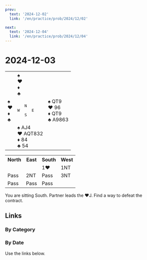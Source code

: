 ```yaml
---
prev:
  text: '2024-12-02'
  link: '/en/practice/prob/2024/12/02'

next:
  text: '2024-12-04'
  link: '/en/practice/prob/2024/12/04'
---
```


# 2024-12-03

<table class="deal">
	<tr>
		<td></td>
		<td>♠ <br>♥ <br>♦ <br>♣ </td>
		<td></td>
	</tr>
	<tr>
		<td>♠ <br>♥ <br>♦ <br>♣ </td>
		<td><pre>   N<br>W     E<br>   S</pre></td>
		<td>♠ QT9<br>♥ 96<br>♦ QT9<br>♣ A9863</td>
	</tr>
	<tr>
		<td></td>
		<td>♠ AJ4<br>♥ AQT832<br>♦ 84<br>♣ 54</td>
		<td></td>
	</tr>
</table>

<table class="auction">
	<tr>
		<th>North</th>
		<th>East</th>
		<th>South</th>
		<th>West</th>
	</tr>
	<tr>
		<td></td>
		<td></td>
		<td>1♥</td>
		<td>1NT</td>
	</tr>
	<tr>
		<td>Pass</td>
		<td>2NT</td>
		<td>Pass</td>
		<td>3NT</td>
	</tr>
	<tr>
		<td>Pass</td>
		<td>Pass</td>
		<td>Pass</td>
		<td></td>
	</tr>
</table>

You are sitting South. Partner leads the ♥J. Find a way to defeat the contract.

## Links

[<Badge type="tip" text="Check Solution"/>](/en/learning/prob/2024/12/03)

### By Category

[<Badge type="tip" text="<--"/>](/en/practice/prob/2024/11/26)
[<Badge type="tip" text="Calendar"/>](/en/practice/calendar/2024/12)
[<Badge type="info" text="-->"/>](/en/practice/prob/2024/12/03#links)

### By Date

Use the links below.